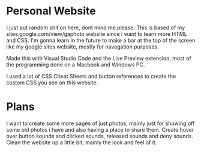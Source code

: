 # Personal Website

I just put random shit on here, dont mind me please. This is based of my sites.google.com/view/gaphoto website since i want to learn more HTML and CSS.
I'm gonna learn in the future to make a bar at the top of the screen like my google sites website, mostly for navagation purposes.

Made this with Visual Studio Code and the Live Preview extension, most of the programming done on a Macbook and Windows PC.

I used a lot of CSS Cheat Sheets and button references to create the custom CSS you see on this website.

# Plans

I want to create some more pages of just photos, mainly just for showing off some old photos i have and also having a place to share them.
Create hover over button sounds and clicked sounds, released sounds and deny sounds.
Clean the website up a little bit, mainly the look and feel of it.


